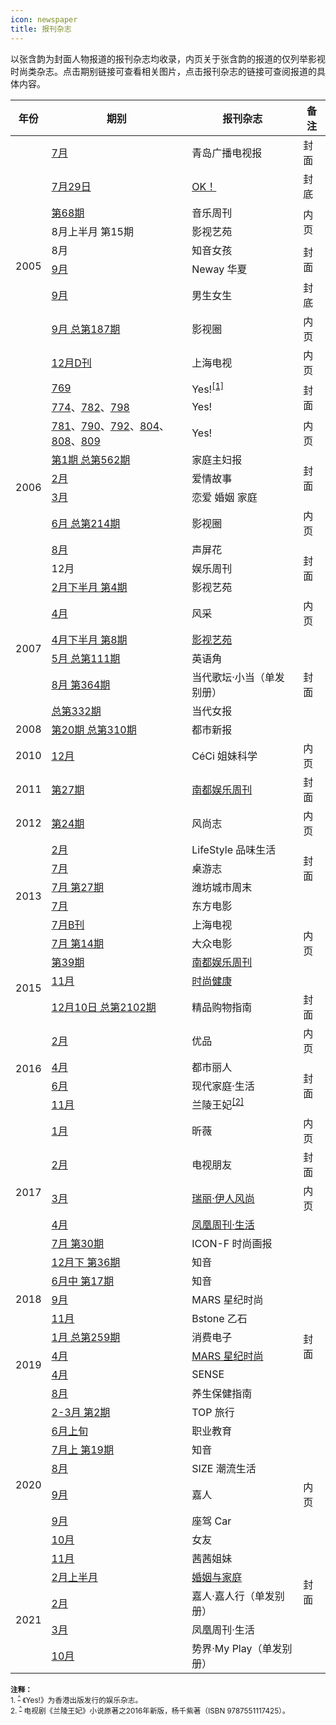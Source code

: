 ```yaml
---
icon: newspaper
title: 报刊杂志
---
```


以张含韵为封面人物报道的报刊杂志均收录，内页关于张含韵的报道的仅列举影视时尚类杂志。点击期别链接可查看相关图片，点击报刊杂志的链接可查阅报道的具体内容。

<table>
<thead>
<tr>
    <th>年份</th>
    <th>期别</th>
    <th>报刊杂志</th>
    <th>备注</th>
</tr>
</thead>
<tbody>
<tr>
    <td rowspan="10">2005</td>
    <td><a data-fancybox data-caption="青岛广播电视报 2005年7月" href="https://cdn.jsdelivr.net/gh/leirock/HanyunWiki/docs/.vuepress/public/images/magazine/200507_青岛广播电视报.jpg">7月</a></td>
    <td>青岛广播电视报</td>
    <td>封面</td>
</tr>
<tr>
    <td><a data-fancybox data-caption="OK！ 2005年7月29日" href="https://cdn.jsdelivr.net/gh/leirock/HanyunWiki/docs/.vuepress/public/images/magazine/200507_OK.jpg">7月29日</a></td>
    <td><a href="http://ent.sina.com.cn/s/m/2005-08-01/1751798029.html" target="_blank" rel="noopener noreferrer">OK！</a></td>
    <td>封底</td>
</tr>
<tr>
    <td><a data-fancybox data-caption="音乐周刊 2005年第68期" href="https://cdn.jsdelivr.net/gh/leirock/HanyunWiki/docs/.vuepress/public/images/magazine/200508_音乐周刊.jpg">第68期</a></td>
    <td>音乐周刊</td>
    <td rowspan="2">内页</td>
</tr>
<tr>
    <td>8月上半月 第15期</td>
    <td>影视艺苑</td>
</tr>
<tr>
    <td>8月</td>
    <td>知音女孩</td>
    <td rowspan="2">封面</td>
</tr>
<tr>
    <td><a data-fancybox data-caption="Neway华夏 2005年9月" href="https://cdn.jsdelivr.net/gh/leirock/HanyunWiki/docs/.vuepress/public/images/magazine/200509_Neway华夏.jpg">9月</a></td>
    <td>Neway 华夏</td>
</tr>
<tr>
    <td><a data-fancybox data-caption="男生女生 2005年9月" href="https://cdn.jsdelivr.net/gh/leirock/HanyunWiki/docs/.vuepress/public/images/magazine/200509_男生女生.jpg">9月</a></td>
    <td>男生女生</td>
    <td>封底</td>
</tr>
<tr>
    <td><a data-fancybox data-caption="影视圈 2005年9月 总第187期" href="https://cdn.jsdelivr.net/gh/leirock/HanyunWiki/docs/.vuepress/public/images/magazine/200509_影视圈.jpg">9月 总第187期</a></td>
    <td>影视圈</td>
    <td>内页</td>
</tr>
<tr>
    <td><a data-fancybox data-caption="上海电视周刊 2005年12月D刊" href="https://cdn.jsdelivr.net/gh/leirock/HanyunWiki/docs/.vuepress/public/images/magazine/200512_上海电视.jpg">12月D刊</a></td>
    <td>上海电视</td>
    <td>内页</td>
</tr>
<tr>
    <td><a data-fancybox data-caption="Yes! 第769期" href="https://cdn.jsdelivr.net/gh/leirock/HanyunWiki/docs/.vuepress/public/images/magazine/200512_Yes_769.jpg">769</a></td>
    <td>Yes!<sup id="cite_ref-1"><a href="#cite_note-1">[1]</a></sup></td>
    <td rowspan="2">封面</td>
</tr>
<tr>
    <td rowspan="8">2006</td>
    <td><a data-fancybox data-caption="Yes! 第774期" href="https://cdn.jsdelivr.net/gh/leirock/HanyunWiki/docs/.vuepress/public/images/magazine/200600_Yes_774.jpg">774</a>、<a data-fancybox data-caption="Yes! 第782期" href="https://cdn.jsdelivr.net/gh/leirock/HanyunWiki/docs/.vuepress/public/images/magazine/200600_Yes_782.jpg">782</a>、<a data-fancybox data-caption="Yes! 第798期" href="https://cdn.jsdelivr.net/gh/leirock/HanyunWiki/docs/.vuepress/public/images/magazine/200600_Yes_798.jpg">798</a></td>
    <td>Yes!</td>
</tr>
<tr>
    <td><a data-fancybox data-caption="Yes! 第781期" href="https://cdn.jsdelivr.net/gh/leirock/HanyunWiki/docs/.vuepress/public/images/magazine/200600_Yes_781.jpg">781</a>、<a data-fancybox data-caption="Yes! 第790期" href="https://cdn.jsdelivr.net/gh/leirock/HanyunWiki/docs/.vuepress/public/images/magazine/200600_Yes_790.jpg">790</a>、<a data-fancybox data-caption="Yes! 第792期" href="https://cdn.jsdelivr.net/gh/leirock/HanyunWiki/docs/.vuepress/public/images/magazine/200600_Yes_792.jpg">792</a>、<a data-fancybox data-caption="Yes! 第804期" href="https://cdn.jsdelivr.net/gh/leirock/HanyunWiki/docs/.vuepress/public/images/magazine/200600_Yes_804.jpg">804</a>、<a data-fancybox data-caption="Yes! 第808期" href="https://cdn.jsdelivr.net/gh/leirock/HanyunWiki/docs/.vuepress/public/images/magazine/200600_Yes_808.jpg">808</a>、<a data-fancybox data-caption="Yes! 第809期" href="https://cdn.jsdelivr.net/gh/leirock/HanyunWiki/docs/.vuepress/public/images/magazine/200600_Yes_809.jpg">809</a></td>
    <td>Yes!</td>
    <td>内页</td>
</tr>
<tr>
    <td><a data-fancybox data-caption="家庭主妇报 2006年第1期 总第562期" href="https://cdn.jsdelivr.net/gh/leirock/HanyunWiki/docs/.vuepress/public/images/magazine/200601_家庭主妇报.jpg">第1期 总第562期</a></td>
    <td>家庭主妇报</td>
    <td rowspan="3">封面</td>
</tr>
<tr>
    <td><a data-fancybox data-caption="爱情故事 2006年2月" href="https://cdn.jsdelivr.net/gh/leirock/HanyunWiki/docs/.vuepress/public/images/magazine/200602_爱情故事.jpg">2月</a></td>
    <td>爱情故事</td>
</tr>
<tr>
    <td><a data-fancybox data-caption="恋爱 婚姻 家庭 2006年3月" href="https://cdn.jsdelivr.net/gh/leirock/HanyunWiki/docs/.vuepress/public/images/magazine/200603_恋爱婚姻家庭.jpg">3月</a></td>
    <td>恋爱 婚姻 家庭</td>
</tr>
<tr>
    <td><a data-fancybox data-caption="影视圈 2006年6月 总第214期" href="https://cdn.jsdelivr.net/gh/leirock/HanyunWiki/docs/.vuepress/public/images/magazine/200606_影视圈.jpg">6月 总第214期</a></td>
    <td>影视圈</td>
    <td>内页</td>
</tr>
<tr>
    <td><a data-fancybox data-caption="声屏花 2006年8月" href="https://cdn.jsdelivr.net/gh/leirock/HanyunWiki/docs/.vuepress/public/images/magazine/200608_声屏花.jpg">8月</a></td>
    <td>声屏花</td>
    <td rowspan="3">封面</td>
</tr>
<tr>
    <td>12月</td>
    <td>娱乐周刊</td>
</tr>
<tr>
    <td rowspan="6">2007</td>
    <td><a data-fancybox data-caption="影视艺苑 2007年2月下半月 第4期" href="https://cdn.jsdelivr.net/gh/leirock/HanyunWiki/docs/.vuepress/public/images/magazine/200702_影视艺苑.jpg">2月下半月 第4期</a></td>
    <td>影视艺苑</td>
</tr>
<tr>
    <td><a data-fancybox data-caption="风采 2007年4月" href="https://cdn.jsdelivr.net/gh/leirock/HanyunWiki/docs/.vuepress/public/images/magazine/200704_风采.jpg">4月</a></td>
    <td>风采</td>
    <td>内页</td>
</tr>
<tr>
    <td><a data-fancybox data-caption="影视艺苑 2007年4月下半月 第8期" href="https://cdn.jsdelivr.net/gh/leirock/HanyunWiki/docs/.vuepress/public/images/magazine/200704_影视艺苑1.jpg">4月下半月 第8期</a></td>
    <td><a data-fancybox data-caption="影视艺苑 2007年4月下半月 第8期" href="https://cdn.jsdelivr.net/gh/leirock/HanyunWiki/docs/.vuepress/public/images/magazine/200704_影视艺苑2.jpg">影视艺苑</a></td>
    <td rowspan="5">封面</td>
</tr>
<tr>
    <td><a data-fancybox data-caption="英语角 2007年5月 总第111期" href="https://cdn.jsdelivr.net/gh/leirock/HanyunWiki/docs/.vuepress/public/images/magazine/200705_英语角.jpg">5月 总第111期</a></td>
    <td>英语角</td>
</tr>
<tr>
    <td><a data-fancybox data-caption="当代歌坛·小当 2007年8月 第364期" href="https://cdn.jsdelivr.net/gh/leirock/HanyunWiki/docs/.vuepress/public/images/magazine/200708_当代歌坛小当.jpg">8月 第364期</a></td>
    <td>当代歌坛·小当（单发别册）</td>
</tr>
<tr>
    <td><a data-fancybox data-caption="当代女报 2007年 总第332期" href="https://cdn.jsdelivr.net/gh/leirock/HanyunWiki/docs/.vuepress/public/images/magazine/200712_当代女报.jpg">总第332期</a></td>
    <td>当代女报</td>
</tr>
<tr>
    <td>2008</td>
    <td><a data-fancybox data-caption="都市新报 2008年第20期 总第310期" href="https://cdn.jsdelivr.net/gh/leirock/HanyunWiki/docs/.vuepress/public/images/magazine/200805_都市新报.jpg">第20期 总第310期</a></td>
    <td>都市新报</td>
</tr>
<tr>
    <td>2010</td>
    <td><a data-fancybox data-caption="CéCi 姐妹科学 2010年12月" href="https://cdn.jsdelivr.net/gh/leirock/HanyunWiki/docs/.vuepress/public/images/magazine/201012_CeCi姐妹科学.jpg">12月</a></td>
    <td>CéCi 姐妹科学</td>
    <td>内页</td>
</tr>
<tr>
    <td>2011</td>
    <td><a data-fancybox data-caption="南都娱乐周刊 2011年第27期" href="https://cdn.jsdelivr.net/gh/leirock/HanyunWiki/docs/.vuepress/public/images/magazine/201107_南都娱乐周刊.jpg">第27期</a></td>
    <td><a href="http://music.yule.sohu.com/20110804/n315449043_2.shtml" target="_blank" rel="noopener noreferrer">南都娱乐周刊</a></td>
    <td>封面</td>
</tr>
<tr>
    <td>2012</td>
    <td><a data-fancybox data-caption="风尚志 2012年第24期" href="https://cdn.jsdelivr.net/gh/leirock/HanyunWiki/docs/.vuepress/public/images/magazine/201212_风尚志.jpg">第24期</a></td>
    <td>风尚志</td>
    <td>内页</td>
</tr>
<tr>
    <td rowspan="6">2013</td>
    <td><a data-fancybox data-caption="LifeStyle品味生活 2013年2月" href="https://cdn.jsdelivr.net/gh/leirock/HanyunWiki/docs/.vuepress/public/images/magazine/201302_LifeStyle品味生活.jpg">2月</a></td>
    <td>LifeStyle 品味生活</td>
    <td rowspan="3">封面</td>
</tr>
<tr>
    <td><a data-fancybox data-caption="桌游志 2013年7月" href="https://cdn.jsdelivr.net/gh/leirock/HanyunWiki/docs/.vuepress/public/images/magazine/201307_桌游志.jpg">7月</a></td>
    <td>桌游志</td>
</tr>
<tr>
    <td><a data-fancybox data-caption="潍坊城市周末 2013年7月5日 第27期" href="https://cdn.jsdelivr.net/gh/leirock/HanyunWiki/docs/.vuepress/public/images/magazine/201307_潍坊城市周末.jpg">7月 第27期</a></td>
    <td>潍坊城市周末</td>
</tr>
<tr>
    <td><a data-fancybox data-caption="东方电影 2013年7月" href="https://cdn.jsdelivr.net/gh/leirock/HanyunWiki/docs/.vuepress/public/images/magazine/201307_东方电影.jpg">7月</a></td>
    <td>东方电影</td>
    <td rowspan="5">内页</td>
</tr>
<tr>
    <td><a data-fancybox data-caption="上海电视 2013年7月B刊" href="https://cdn.jsdelivr.net/gh/leirock/HanyunWiki/docs/.vuepress/public/images/magazine/201307_上海电视.jpg">7月B刊</a></td>
    <td>上海电视</td>
</tr>
<tr>
    <td><a data-fancybox data-caption="大众电影 2013年7月 第14期" href="https://cdn.jsdelivr.net/gh/leirock/HanyunWiki/docs/.vuepress/public/images/magazine/201307_大众电影.jpg">7月 第14期</a></td>
    <td>大众电影</td>
</tr>
<tr>
    <td rowspan="3">2015</td>
    <td><a data-fancybox data-caption="南都娱乐周刊 2015年第39期" href="https://cdn.jsdelivr.net/gh/leirock/HanyunWiki/docs/.vuepress/public/images/magazine/201510_南都娱乐周刊.jpg">第39期</a></td>
    <td><a href="https://weibo.com/1216431741/D1wN5vHfF" target="_blank" rel="noopener noreferrer">南都娱乐周刊</a></td>
</tr>
<tr>
    <td><a data-fancybox data-caption="时尚健康 2015年11月" href="https://cdn.jsdelivr.net/gh/leirock/HanyunWiki/docs/.vuepress/public/images/magazine/201511_时尚健康.jpg">11月</a></td>
    <td><a href="https://weibo.com/1841581081/D1ZX47ukI" target="_blank" rel="noopener noreferrer">时尚健康</a></td>
</tr>
<tr>
    <td><a data-fancybox data-caption="精品购物指南 2015年12月10日 总第2102期" href="https://cdn.jsdelivr.net/gh/leirock/HanyunWiki/docs/.vuepress/public/images/magazine/201512_精品购物指南.jpg">12月10日 总第2102期</a></td>
    <td>精品购物指南</td>
    <td>封面</td>
</tr>
<tr>
    <td rowspan="4">2016</td>
    <td><a data-fancybox data-caption="优品 2016年2月" href="https://cdn.jsdelivr.net/gh/leirock/HanyunWiki/docs/.vuepress/public/images/magazine/201602_优品.jpg">2月</a></td>
    <td>优品</td>
    <td>内页</td>
</tr>
<tr>
    <td><a data-fancybox data-caption="都市丽人 2016年4月" href="https://cdn.jsdelivr.net/gh/leirock/HanyunWiki/docs/.vuepress/public/images/magazine/201604_都市丽人.jpg">4月</a></td>
    <td>都市丽人</td>
    <td rowspan="3">封面</td>
</tr>
<tr>
    <td><a data-fancybox data-caption="现代家庭·生活 2016年6月" href="https://cdn.jsdelivr.net/gh/leirock/HanyunWiki/docs/.vuepress/public/images/magazine/201606_现代家庭生活.jpg">6月</a></td>
    <td>现代家庭·生活</td>
</tr>
<tr>
    <td><a data-fancybox data-caption="兰陵王妃 2016年新版" href="https://cdn.jsdelivr.net/gh/leirock/HanyunWiki/docs/.vuepress/public/images/magazine/201611_兰陵王妃.jpg">11月</a></td>
    <td>兰陵王妃<sup id="cite_ref-2"><a href="#cite_note-2">[2]</a></sup></td>
</tr>
<tr>
    <td rowspan="6">2017</td>
    <td><a data-fancybox data-caption="昕薇 2017年1月" href="https://cdn.jsdelivr.net/gh/leirock/HanyunWiki/docs/.vuepress/public/images/magazine/201701_昕薇.jpg">1月</a></td>
    <td>昕薇</td>
    <td>内页</td>
</tr>
<tr>
    <td><a data-fancybox data-caption="电视朋友 2017年2月" href="https://cdn.jsdelivr.net/gh/leirock/HanyunWiki/docs/.vuepress/public/images/magazine/201702_电视朋友.jpg">2月</a></td>
    <td>电视朋友</td>
    <td>封面</td>
</tr>
<tr>
    <td><a data-fancybox data-caption="瑞丽·伊人风尚 2017年3月" href="https://cdn.jsdelivr.net/gh/leirock/HanyunWiki/docs/.vuepress/public/images/magazine/201703_瑞丽伊人风尚.jpg">3月</a></td>
    <td><a href="https://weibo.com/5295253869/EywPpxHmy" target="_blank" rel="noopener noreferrer">瑞丽·伊人风尚</a></td>
    <td>内页</td>
</tr>
<tr>
    <td><a data-fancybox data-caption="凤凰周刊·生活 2017年4月" href="https://cdn.jsdelivr.net/gh/leirock/HanyunWiki/docs/.vuepress/public/images/magazine/201704_凤凰周刊生活.jpg">4月</a></td>
    <td><a href="https://weibo.com/ttarticle/p/show?id=2309404093191841291570" target="_blank" rel="noopener noreferrer">凤凰周刊·生活</a></td>
    <td rowspan="14">封面</td>
</tr>
<tr>
    <td><a data-fancybox data-caption="ICON-F时尚画报 2017年7月 第30期" href="https://cdn.jsdelivr.net/gh/leirock/HanyunWiki/docs/.vuepress/public/images/magazine/201707_ICON-F时尚画报.jpg">7月 第30期</a></td>
    <td>ICON-F 时尚画报</td>
</tr>
<tr>
    <td><a data-fancybox data-caption="知音 2017年12月下 第36期" href="https://cdn.jsdelivr.net/gh/leirock/HanyunWiki/docs/.vuepress/public/images/magazine/201712_知音.jpg">12月下 第36期</a></td>
    <td>知音</td>
</tr>
<tr>
    <td rowspan="3">2018</td>
    <td><a data-fancybox data-caption="知音 2018年6月中 第17期" href="https://cdn.jsdelivr.net/gh/leirock/HanyunWiki/docs/.vuepress/public/images/magazine/201806_知音.jpg">6月中 第17期</a></td>
    <td>知音</td>
</tr>
<tr>
    <td><a data-fancybox data-caption="MARS星纪时尚 2018年9月" href="https://cdn.jsdelivr.net/gh/leirock/HanyunWiki/docs/.vuepress/public/images/magazine/201809_MARS星纪时尚.jpg">9月</a></td>
    <td>MARS 星纪时尚</td>
</tr>
<tr>
    <td><a data-fancybox data-caption="Bstone 乙石 2018年11月" href="https://cdn.jsdelivr.net/gh/leirock/HanyunWiki/docs/.vuepress/public/images/magazine/201811_Bstone乙石.jpg">11月</a></td>
    <td>Bstone 乙石</td>
</tr>
<tr>
    <td rowspan="4">2019</td>
    <td><a data-fancybox data-caption="消费电子 2019年1月 总第259期" href="https://cdn.jsdelivr.net/gh/leirock/HanyunWiki/docs/.vuepress/public/images/magazine/201901_消费电子.jpg">1月 总第259期</a></td>
    <td>消费电子</td>
</tr>
<tr>
    <td><a data-fancybox data-caption="MARS星纪时尚 2019年4月" href="https://cdn.jsdelivr.net/gh/leirock/HanyunWiki/docs/.vuepress/public/images/magazine/201904_MARS星纪时尚.jpg">4月</a></td>
    <td><a href="https://mp.weixin.qq.com/s/Lozsxco62aGDkjdD6guCNw" target="_blank" rel="noopener noreferrer">MARS 星纪时尚</a></td>
</tr>
<tr>
    <td><a data-fancybox data-caption="SENSE 2019年4月" href="https://cdn.jsdelivr.net/gh/leirock/HanyunWiki/docs/.vuepress/public/images/magazine/201904_SENSE.jpg">4月</a></td>
    <td>SENSE</td>
</tr>
<tr>
    <td><a data-fancybox data-caption="养生保健指南 2019年8月" href="https://cdn.jsdelivr.net/gh/leirock/HanyunWiki/docs/.vuepress/public/images/magazine/201908_养生保健指南.jpg">8月</a></td>
    <td>养生保健指南</td>
</tr>
<tr>
    <td rowspan="8">2020</td>
    <td><a data-fancybox data-caption="TOP旅行 2020年2-3月 第2期" href="https://cdn.jsdelivr.net/gh/leirock/HanyunWiki/docs/.vuepress/public/images/magazine/202003_TOP旅行.jpg">2-3月 第2期</a></td>
    <td>TOP 旅行</td>
</tr>
<tr>
    <td><a data-fancybox data-caption="职业教育 2020年6月上旬" href="https://cdn.jsdelivr.net/gh/leirock/HanyunWiki/docs/.vuepress/public/images/magazine/202006_职业教育.jpg">6月上旬</a></td>
    <td>职业教育</td>
</tr>
<tr>
    <td><a data-fancybox data-caption="知音 2020年7月上 第19期" href="https://cdn.jsdelivr.net/gh/leirock/HanyunWiki/docs/.vuepress/public/images/magazine/202007_知音.jpg">7月上 第19期</a></td>
    <td>知音</td>
</tr>
<tr>
    <td><a data-fancybox data-caption="SIZE潮流生活 2020年8月" href="https://cdn.jsdelivr.net/gh/leirock/HanyunWiki/docs/.vuepress/public/images/magazine/202008_SIZE潮流生活.jpg">8月</a></td>
    <td>SIZE 潮流生活</td>
</tr>
<tr>
    <td><a data-fancybox data-caption="嘉人 2020年9月" href="https://cdn.jsdelivr.net/gh/leirock/HanyunWiki/docs/.vuepress/public/images/magazine/202009_嘉人.jpg">9月</a></td>
    <td>嘉人</td>
    <td>内页</td>
</tr>
<tr>
    <td><a data-fancybox data-caption="座驾Car 2020年9月" href="https://cdn.jsdelivr.net/gh/leirock/HanyunWiki/docs/.vuepress/public/images/magazine/202009_座驾Car.jpg">9月</a></td>
    <td>座驾 Car</td>
    <td rowspan="7">封面</td>
</tr>
<tr>
    <td><a data-fancybox data-caption="女友 2020年10月" href="https://cdn.jsdelivr.net/gh/leirock/HanyunWiki/docs/.vuepress/public/images/magazine/202010_女友.jpg">10月</a></td>
    <td>女友</td>
</tr>
<tr>
    <td><a data-fancybox data-caption="茜茜姐妹 2020年11月" href="https://cdn.jsdelivr.net/gh/leirock/HanyunWiki/docs/.vuepress/public/images/magazine/202011_茜茜姐妹.jpg">11月</a></td>
    <td>茜茜姐妹</td>
</tr>
<tr>
    <td rowspan="4">2021</td>
    <td><a data-fancybox data-caption="婚姻与家庭 2021年2月" href="https://cdn.jsdelivr.net/gh/leirock/HanyunWiki/docs/.vuepress/public/images/magazine/202102_婚姻与家庭.jpg">2月上半月</a></td>
    <td><a href="http://www.mf-china.com.cn/MarryAndFamily/twolistController/content/1/32/17593.do" target="_blank" rel="noopener noreferrer">婚姻与家庭</a></td>
</tr>
<tr>
    <td><a data-fancybox data-caption="嘉人·嘉人行 2021年2月" href="https://cdn.jsdelivr.net/gh/leirock/HanyunWiki/docs/.vuepress/public/images/magazine/202102_嘉人.jpg">2月</a></td>
    <td>嘉人·嘉人行（单发别册）</td>
</tr>
<tr>
    <td><a data-fancybox data-caption="凤凰周刊·生活 2021年3月" href="https://cdn.jsdelivr.net/gh/leirock/HanyunWiki/docs/.vuepress/public/images/magazine/202103_凤凰周刊生活.jpg">3月</a></td>
    <td>凤凰周刊·生活</td>
</tr>
<tr>
    <td><a data-fancybox data-caption="势界·My Play 2021年10月" href="https://cdn.jsdelivr.net/gh/leirock/HanyunWiki/docs/.vuepress/public/images/magazine/202110_势界.jpg">10月</a></td>
    <td>势界·My Play（单发别册）</td>
</tr>
</tbody>
</table>

<small>
<b>注释：</b><br/>
1. <sup id="cite_note-1"><a href="#cite_ref-1">^</a></sup> 《Yes!》为香港出版发行的娱乐杂志。<br/>
2. <sup id="cite_note-2"><a href="#cite_ref-2">^</a></sup> 电视剧《兰陵王妃》小说原著之2016年新版，杨千紫著（ISBN 9787551117425）。
</small>
